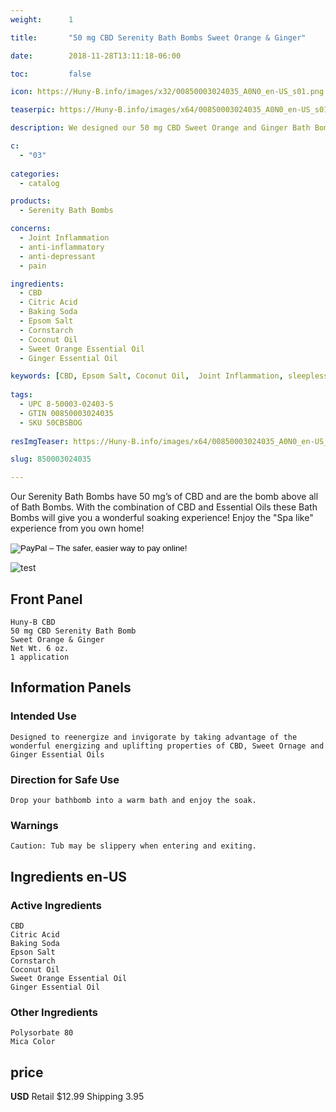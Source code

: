 ```yaml
---
weight:      1

title:       "50 mg CBD Serenity Bath Bombs Sweet Orange & Ginger"

date:        2018-11-28T13:11:18-06:00

toc:         false

icon: https://Huny-B.info/images/x32/00850003024035_A0N0_en-US_s01.png

teaserpic: https://Huny-B.info/images/x64/00850003024035_A0N0_en-US_s01.png

description: We designed our 50 mg CBD Sweet Orange and Ginger Bath Bombs to re-energize and invigorate by taking advantage of the wonderful energizing and uplifting properties of CBD, Sweet Orange and Ginger Essential Oils. Educate Yourself. Learn more now about research regarding active ingredients. Buy now for $12.99 USD.

c:
  - "03"
  
categories: 
  - catalog

products: 
  - Serenity Bath Bombs

concerns:
  - Joint Inflammation
  - anti-inflammatory
  - anti-depressant
  - pain

ingredients:
  - CBD
  - Citric Acid
  - Baking Soda
  - Epsom Salt
  - Cornstarch
  - Coconut Oil
  - Sweet Orange Essential Oil
  - Ginger Essential Oil

keywords: [CBD, Epsom Salt, Coconut Oil,  Joint Inflammation, sleeplessness, neuropathy, fibromyalgia, arthritis, stressed out, mental exhaustion, congestion, depression, refreshing, restlessness, muscle aches, sore muscles, cramps, anti-inflammatory, pain, spa, relief, bath bomb, aromatherapy, broad spectrum, full spectrum, hemp oil, soak, relaxing, soothe, Sweet Orange Essential Oil, Ginger Essential Oil]
  
tags: 
  - UPC 8-50003-02403-5
  - GTIN 00850003024035
  - SKU 50CBSBOG
  
resImgTeaser: https://Huny-B.info/images/x64/00850003024035_A0N0_en-US_s01.png

slug: 850003024035

---
```

Our Serenity Bath Bombs have 50 mg’s of CBD and are the bomb above all of Bath Bombs. With the combination of CBD and Essential Oils these Bath Bombs will give you a wonderful soaking experience! Enjoy the "Spa like" experience from you own home!
<form action="https://www.paypal.com/cgi-bin/webscr" method="post" target="_top">
<input type="hidden" name="cmd" value="_s-xclick">
<input type="hidden" name="hosted_button_id" value="GJGU8QE5PG7BC">
<input type="image" src="https://www.paypalobjects.com/en_US/GB/i/btn/btn_buynowCC_LG.gif" border="0" name="submit" alt="PayPal – The safer, easier way to pay online!">
<img alt="" border="0" src="https://www.paypalobjects.com/en_US/i/scr/pixel.gif" width="1" height="1">
</form>


![test](https://Huny-B.info/images/x600/00850003024035_A0N0_en-US_s01.jpg)
## Front Panel
    Huny-B CBD
    50 mg CBD Serenity Bath Bomb 
    Sweet Orange & Ginger
    Net Wt. 6 oz.
    1 application
## Information Panels
### Intended Use
    Designed to reenergize and invigorate by taking advantage of the wonderful energizing and uplifting properties of CBD, Sweet Ornage and Ginger Essential Oils

### Direction for Safe Use
    Drop your bathbomb into a warm bath and enjoy the soak.

### Warnings
    Caution: Tub may be slippery when entering and exiting.

## Ingredients en-US 
### Active Ingredients
    CBD
    Citric Acid
    Baking Soda
    Epson Salt
    Cornstarch
    Coconut Oil
    Sweet Orange Essential Oil
    Ginger Essential Oil

### Other Ingredients
    Polysorbate 80
    Mica Color

## price

**USD**
Retail $12.99
Shipping 3.95

